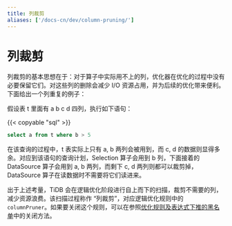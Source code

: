 ```yaml
---
title: 列裁剪
aliases: ['/docs-cn/dev/column-pruning/']
---
```


# 列裁剪

列裁剪的基本思想在于：对于算子中实际用不上的列，优化器在优化的过程中没有必要保留它们。对这些列的删除会减少 I/O 资源占用，并为后续的优化带来便利。下面给出一个列重复的例子：

假设表 t 里面有 a b c d 四列，执行如下语句：

{{< copyable "sql" >}}

```sql
select a from t where b > 5
```

在该查询的过程中，t 表实际上只有 a, b 两列会被用到，而 c, d 的数据则显得多余。对应到该语句的查询计划，Selection 算子会用到 b 列，下面接着的 DataSource 算子会用到 a, b 两列，而剩下 c, d 两列则都可以裁剪掉，DataSource 算子在读数据时不需要将它们读进来。

出于上述考量，TiDB 会在逻辑优化阶段进行自上而下的扫描，裁剪不需要的列，减少资源浪费。该扫描过程称作 “列裁剪”，对应逻辑优化规则中的 `columnPruner`。如果要关闭这个规则，可以在参照[优化规则及表达式下推的黑名单](/blocklist-control-plan.md)中的关闭方法。
